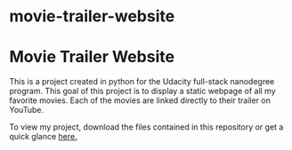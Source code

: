 # movie-trailer-website
<h1>Movie Trailer Website</h1>
<p>This is a project created in python for the Udacity full-stack nanodegree program. This goal of this project is to display a static webpage of all my favorite movies. Each of the movies are linked directly to their trailer on YouTube.</p>
<p>To view my project, download the files contained in this repository or get a quick glance <a href="https://github.com/kameron-hansen/movie-trailer-website/fresh_tomatoes.html">here.</a></p>
